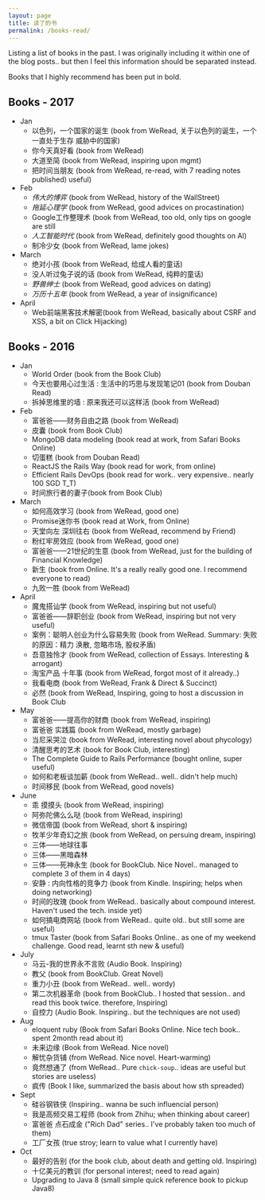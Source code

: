 ```yaml
---
layout: page
title: 读了的书
permalink: /books-read/
---
```


Listing a list of books in the past. I was originally including it within one
of the blog posts.. but then I feel this information should be separated
instead.

Books that I highly recommend has been put in bold.

## Books - 2017

- Jan
  - 以色列，一个国家的诞生 (book from WeRead, 关于以色列的诞生，一个一直处于生存
    威胁中的国家)
  - 你今天真好看 (book from WeRead)
  - 大道至简 (book from WeRead, inspiring upon mgmt)
  - 把时间当朋友 (book from WeRead, re-read, with 7 reading notes published)
    useful)
- Feb
  - *伟大的博弈* (book from WeRead, history of the WallStreet)
  - *拖延心理学* (book from WeRead, good advices on procastination)
  - Google工作整理术 (book from WeRead, too old, only tips on google are still
  - *人工智能时代* (book from WeRead, definitely good thoughts on AI)
  - 制冷少女 (book from WeRead, lame jokes)
- March
  - 绝对小孩 (book from WeRead, 给成人看的童话)
  - 没人听过兔子说的话 (book from WeRead, 纯粹的童话)
  - *野兽绅士* (book from WeRead, good advices on dating)
  - *万历十五年* (book from WeRead, a year of insignificance)
- April
  - Web前端黑客技术解密(book from WeRead, basically about CSRF and XSS, a bit on
    Click Hijacking)

## Books - 2016

- Jan
  - World Order (book from the Book Club)
  - 今天也要用心过生活 : 生活中的巧思与发现笔记01 (book from Douban Read)
  - 拆掉思维里的墙 : 原来我还可以这样活 (book from WeRead)
- Feb
  - 富爸爸——财务自由之路 (book from WeRead)
  - 皮囊 (book from Book Club)
  - MongoDB data modeling (book read at work, from Safari Books Online)
  - 切蛋糕 (book from Douban Read)
  - ReactJS the Rails Way (book read for work, from online)
  - Efficient Rails DevOps (book read for work.. very expensive.. nearly 100 SGD
    T_T)
  - 时间旅行者的妻子(book from Book Club)
- March
  - 如何高效学习 (book from WeRead, good one)
  - Promise迷你书 (book read at Work, from Online)
  - 天堂向左 深圳往右 (book from WeRead, recommend by Friend)
  - 粉红牢房效应 (book from WeRead, good one)
  - 富爸爸——21世纪的生意 (book from WeRead, just for the building of Financial
    Knowledge)
  - 新生 (book from Online. It's a really really good one. I recommend everyone
    to read)
  - 九败一胜 (book from WeRead)
- April
  - 魔鬼搭讪学 (book from WeRead, inspiring but not useful)
  - 富爸爸——辞职创业 (book from WeRead, inspiring but not very useful)
  - 案例：聪明人创业为什么容易失败 (book from WeRead. Summary: 失败的原因：精力
    涣散, 忽略市场, 股权矛盾)
  - 吾意独怜才 (book from WeRead, collection of Essays. Interesting & arrogant)
  - 淘宝产品 十年事 (book from WeRead, forgot most of it already..)
  - 我看电商 (book from WeRead, Frank & Direct & Succinct)
  - 必然 (book from WeRead, Inspiring, going to host a discussion in Book Club
- May
  - 富爸爸——提高你的财商 (book from WeRead, inspiring)
  - 富爸爸 实践篇 (book from WeRead, mostly garbage)
  - 当尼采哭泣 (book from WeRead, interesting novel about phycology)
  - 清醒思考的艺术 (book for Book Club, interesting)
  - The Complete Guide to Rails Performance (bought online, super useful)
  - 如何和老板谈加薪 (book from WeRead.. well.. didn't help much)
  - 时间移民 (book from WeRead, good novels)
- June
  - 乖 摸摸头 (book from WeRead, inspiring)
  - 阿弥陀佛么么哒 (book from WeRead, inspiring)
  - 微信帝国 (book from WeRead, short & inspiring)
  - 牧羊少年奇幻之旅 (book from WeRead, on persuing dream, inspiring)
  - 三体——地球往事
  - 三体——黑暗森林
  - 三体——死神永生 (book for BookClub. Nice Novel.. managed to complete 3 of
    them in 4 days)
  - 安静 : 内向性格的竞争力 (book from Kindle. Inspiring; helps when doing
    networking)
  - 时间的玫瑰 (book from WeRead.. basically about compound interest. Haven't
    used the tech. inside yet)
  - 如何搞电商网站 (book from WeRead.. quite old.. but still some are useful)
  - tmux Taster (book from Safari Books Online.. as one of my weekend challenge.
    Good read, learnt sth new & useful)
- July
  - 马云-我的世界永不言败 (Audio Book. Inspiring)
  - 教父 (book from BookClub. Great Novel)
  - 重力小丑 (book from WeRead.. well.. wordy)
  - 第二次机器革命 (book from BookClub.. I hosted that session.. and read this
    book twice. therefore, Inspiring)
  - 自控力 (Audio Book. Inspiring.. but the techniques are not used)
- Aug
  - eloquent ruby (Book from Safari Books Online. Nice tech book.. spent 2month
    read about it)
  - 未来边缘 (Book from WeRead. Nice novel)
  - 解忧杂货铺 (from WeRead. Nice novel. Heart-warming)
  - 竟然想通了 (from WeRead.. Pure `chick-soup`.. ideas are useful but stories
    are useless)
  - 疯传 (Book I like, summarized the basis about how sth spreaded)
- Sept
  - 硅谷钢铁侠 (Inspiring.. wanna be such influencial person)
  - 我是高频交易工程师 (book from Zhihu; when thinking about career)
  - 富爸爸 点石成金 ("Rich Dad" series.. I've probably taken too much of them)
  - 工厂女孩 (true stroy; learn to value what I currently have)
- Oct
  - 最好的告别 (for the book club, about death and getting old. Inspiring)
  - 十亿美元的教训 (for personal interest; need to read again)
  - Upgrading to Java 8 (small simple quick reference book to pickup Java8)
